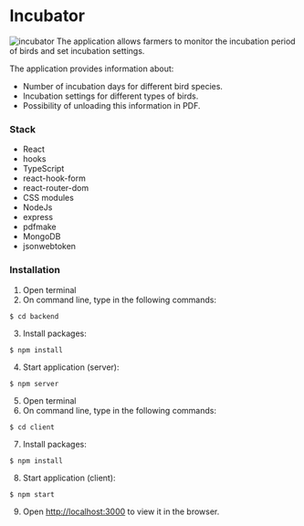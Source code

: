 # Incubator
![incubator](incubator.gif)
The application allows farmers to monitor the incubation period of birds and set incubation settings.

The application provides information about:
+ Number of incubation days for different bird species.
+ Incubation settings for different types of birds.
+ Possibility of unloading this information in PDF.
### Stack
+ React
+ hooks
+ TypeScript
+ react-hook-form
+ react-router-dom
+ CSS modules
+ NodeJs
+ express
+ pdfmake
+ MongoDB
+ jsonwebtoken
### Installation
1) Open terminal
2) On command line, type in the following commands:
```console
$ cd backend
```
3) Install packages:
```console
$ npm install
```
4) Start application (server):
```console
$ npm server
```
5) Open terminal
6) On command line, type in the following commands:
```console
$ cd client
```
7) Install packages:
```console
$ npm install
```
8) Start application (client):
```console
$ npm start
```
9) Open [http://localhost:3000](http://localhost:3000) to view it in the browser.